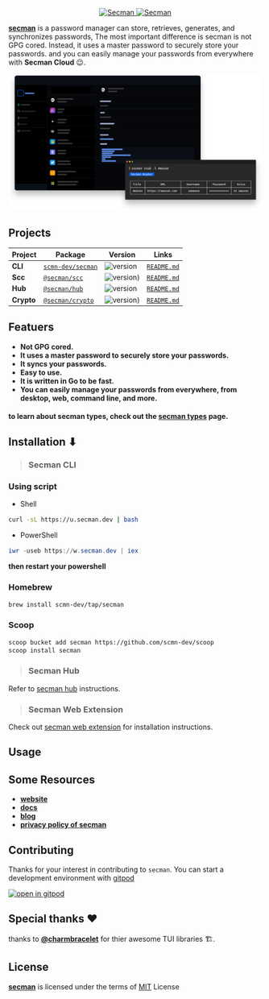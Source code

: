<p align="center">
  <a href="https://secman.dev/#gh-light-mode-only" target="_blank">
    <img src="https://assets.secman.dev/logo.svg" alt="Secman" width="300">
  </a>
  <a href="https://secman.dev/#gh-dark-mode-only" target="_blank">
    <img src="https://assets.secman.dev/logo_w.svg" alt="Secman" width="300">
  </a>
</p>

[**secman**][smweb] is a password manager can store, retrieves, generates, and synchronizes passwords, The most important difference is secman is not GPG cored. Instead, it uses a master password to securely store your passwords. and you can easily manage your passwords from everywhere with **Secman Cloud** 😉.

<p align="center">
  <img src="https://raw.githubusercontent.com/scmn-dev/.github/main/assets/secman.svg" />
</p>

## Projects

| Project     | Package                                                                   | Version                                                                                                                                                                          | Links                                 |
| ----------- | ------------------------------------------------------------------------- | -------------------------------------------------------------------------------------------------------------------------------------------------------------------------------- | ------------------------------------- |
| **CLI**     | [`scmn-dev/secman`](https://pkg.go.dev/github.com/scmn-dev/secman/v6)     | ![version](https://img.shields.io/github/v/release/scmn-dev/secman?label=go%40latest&logo=go&style=flat-square)                                                                  | [`README.md`](README.md)              |
| **Scc**    | [`@secman/scc`](https://github.com/scmn-dev/secman/tree/main/scc)       | ![version)](https://img.shields.io/github/package-json/v/scmn-dev/secman?color=blue&filename=scc%2Fpackage.json&label=npm%40latest&logo=npm&logoColor=blue&style=flat-square)   | [`README.md`](scc/README.md)         |
| **Hub** | [`@secman/hub`](https://github.com/scmn-dev/secman/tree/main/hub) | ![version](https://img.shields.io/github/package-json/v/scmn-dev/secman?filename=hub%2Fpackage.json&label=npm%40latest&logo=npm&style=flat-square)                           | [`README.md`](hub/README.md)      |
| **Crypto**  | [`@secman/crypto`](https://github.com/scmn-dev/secman/tree/main/crypto)   | ![version)](https://img.shields.io/github/package-json/v/scmn-dev/secman?color=blue&filename=crypto%2Fpackage.json&label=npm%40latest&logo=npm&logoColor=blue&style=flat-square) | [`README.md`](crypto/README.md) |

## Featuers

- **Not GPG cored.**
- **It uses a master password to securely store your passwords.**
- **It syncs your passwords.**
- **Easy to use.**
- **It is written in Go to be fast.**
- **You can easily manage your passwords from everywhere, from desktop, web, command line, and more.**

#### to learn about secman types, check out the [secman types](https://secman.dev/docs/password-types) page.

## Installation ⬇

> ### Secman CLI

### Using script

- Shell

```bash
curl -sL https://u.secman.dev | bash
```

- PowerShell

```powershell
iwr -useb https://w.secman.dev | iex
```

**then restart your powershell**

### Homebrew

```
brew install scmn-dev/tap/secman
```

### Scoop

```
scoop bucket add secman https://github.com/scmn-dev/scoop
scoop install secman
```

> ### Secman Hub

Refer to [secman hub](https://secman.dev/docs/hub) instructions.

> ### Secman Web Extension

Check out [secman web extension](https://secman.dev/docs/extension) for installation instructions.

## Usage

## Some Resources

- [**website**][smweb]
- [**docs**](https://secman.dev/docs)
- [**blog**](https://secman.dev/blog)
- [**privacy policy of secman**](https://secman.dev/privacy)

## Contributing

Thanks for your interest in contributing to `secman`. You can start a development environment with [gitpod](https://www.gitpod.io)

[![open in gitpod](https://gitpod.io/button/open-in-gitpod.svg)](https://gitpod.io/#https://github.com/scmn-dev/secman)

## Special thanks ❤

thanks to [**@charmbracelet**](https://github.com/charmbracelet) for thier awesome TUI libraries 🏗.

## License

[**secman**][smweb] is licensed under the terms of [MIT](https://github.com/scmn-dev/secman/blob/main/LICENSE) License

[smweb]: https://secman.dev
